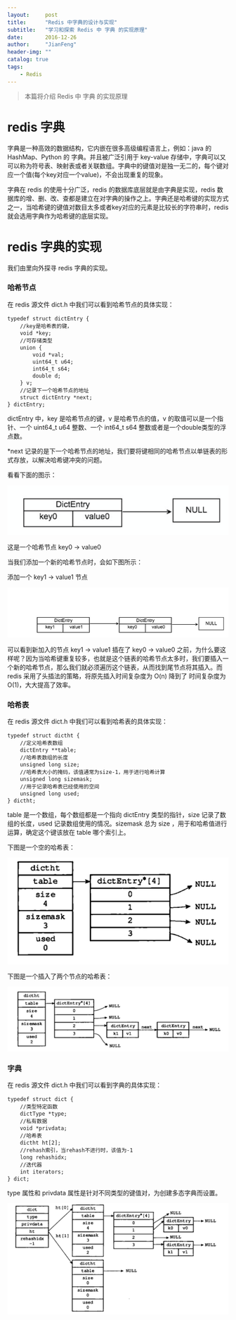 ```yaml
---
layout:     post
title:      "Redis 中字典的设计与实现"
subtitle:   "学习和探索 Redis 中 字典 的实现原理"
date:       2016-12-26
author:     "JianFeng"
header-img: ""
catalog: true
tags:
    - Redis
---
```


> 本篇将介绍 Redis 中 字典 的实现原理




# redis 字典

字典是一种高效的数据结构，它内嵌在很多高级编程语言上，例如：java 的 HashMap、Python 的 字典。并且被广泛引用于 key-value 存储中，字典可以又可以称为符号表、映射表或者关联数组。字典中的键值对是独一无二的，每个键对应一个值(每个key对应一个value)，不会出现重复的现象。

字典在 redis 的使用十分广泛，redis 的数据库底层就是由字典是实现，redis 数据库的增、删、改、查都是建立在对字典的操作之上。字典还是哈希键的实现方式之一，当哈希键的键值对数目太多或者key对应的元素是比较长的字符串时，redis 就会选用字典作为哈希键的底层实现。


# redis 字典的实现

我们由里向外探寻 redis 字典的实现。


### 哈希节点

在 redis 源文件 dict.h 中我们可以看到哈希节点的具体实现：

	typedef struct dictEntry {
		//key是哈希表的键，
	    void *key;
	    //可存储类型
	    union {
	        void *val;
	        uint64_t u64;
	        int64_t s64;
	        double d;
	    } v;
	    //记录下一个哈希节点的地址
	    struct dictEntry *next;
	} dictEntry;
	

dictEntry 中，key 是哈希节点的键，v 是哈希节点的值，v 的取值可以是一个指针、一个 uint64_t u64 整数、一个 int64_t s64 整数或者是一个double类型的浮点数。

*next 记录的是下一个哈希节点的地址，我们要将键相同的哈希节点以单链表的形式存放，以解决哈希键冲突的问题。

看看下面的图示：

![](../img/blog/dict0.png)

这是一个哈希节点 key0 -> value0

当我们添加一个新的哈希节点时，会如下图所示：

添加一个 key1 -> value1 节点

![](../img/blog/dict1.jpg)

可以看到新加入的节点 key1 -> value1 插在了 key0 -> value0 之前，为什么要这样呢？因为当哈希键重复较多，也就是这个链表的哈希节点太多时，我们要插入一个新的哈希节点，那么我们就必须遍历这个链表，从而找到尾节点将其插入。而 redis 采用了头插法的策略，将原先插入时间复杂度为 O(n) 降到了 时间复杂度为 O(1)，大大提高了效率。


### 哈希表

在 redis 源文件 dict.h 中我们可以看到哈希表的具体实现：


	typedef struct dictht {
	    //定义哈希表数组
	    dictEntry **table;
	    //哈希表数组的长度
	    unsigned long size;
	    //哈希表大小的掩码，该值通常为size-1，用于进行哈希计算
	    unsigned long sizemask;
	    //用于记录哈希表已经使用的空间
	    unsigned long used;
	} dictht;
	

table 是一个数组，每个数组都是一个指向 dictEntry 类型的指针，size 记录了数组的长度，used 记录数组使用的情况。sizemask 总为 size ，用于和哈希值进行运算，确定这个键该放在 table 哪个索引上。

下图是一个空的哈希表：

![](../img/blog/dict3.png)

下图是一个插入了两个节点的哈希表：


![](../img/blog/dict4.png)
	

### 字典


在 redis 源文件 dict.h 中我们可以看到字典的具体实现：

	typedef struct dict {
	    //类型特定函数
	    dictType *type;
	    //私有数据
	    void *privdata;
	    //哈希表
	    dictht ht[2];
	    //rehash索引，当rehash不进行时，该值为-1
	    long rehashidx; 
	    //迭代器
	    int iterators; 
	} dict;

type 属性和 privdata 属性是针对不同类型的键值对，为创建多态字典而设置。



![](../img/blog/dict2.png)







